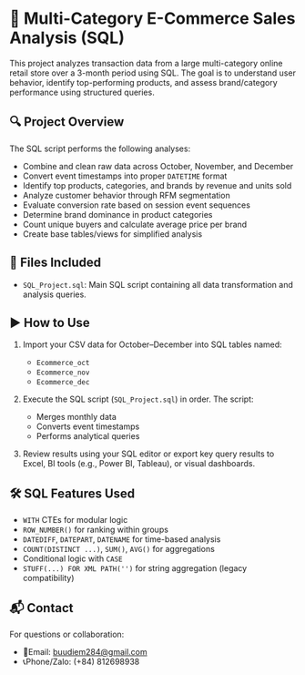 # 🛒 Multi-Category E-Commerce Sales Analysis (SQL)

This project analyzes transaction data from a large multi-category online retail store over a 3-month period using SQL. The goal is to understand user behavior, identify top-performing products, and assess brand/category performance using structured queries.

## 🔍 Project Overview

The SQL script performs the following analyses:

- Combine and clean raw data across October, November, and December
- Convert event timestamps into proper `DATETIME` format
- Identify top products, categories, and brands by revenue and units sold
- Analyze customer behavior through RFM segmentation
- Evaluate conversion rate based on session event sequences
- Determine brand dominance in product categories
- Count unique buyers and calculate average price per brand
- Create base tables/views for simplified analysis

## 📁 Files Included

- `SQL_Project.sql`: Main SQL script containing all data transformation and analysis queries.

## ▶️ How to Use

1. Import your CSV data for October–December into SQL tables named:
   - `Ecommerce_oct`
   - `Ecommerce_nov`
   - `Ecommerce_dec`

2. Execute the SQL script (`SQL_Project.sql`) in order. The script:
   - Merges monthly data
   - Converts event timestamps
   - Performs analytical queries

3. Review results using your SQL editor or export key query results to Excel, BI tools (e.g., Power BI, Tableau), or visual dashboards.

## 🛠️ SQL Features Used

- `WITH` CTEs for modular logic
- `ROW_NUMBER()` for ranking within groups
- `DATEDIFF`, `DATEPART`, `DATENAME` for time-based analysis
- `COUNT(DISTINCT ...)`, `SUM()`, `AVG()` for aggregations
- Conditional logic with `CASE`
- `STUFF(...) FOR XML PATH('')` for string aggregation (legacy compatibility)

## 📬 Contact

For questions or collaboration:
- 📧Email: buudiem284@gmail.com
- 📞Phone/Zalo: (+84) 812698938
